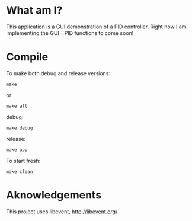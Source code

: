 # What am I?

This application is a GUI demonstration of a PID controller. Right now I am implementing the GUI -
PID functions to come soon!

# Compile

To make both debug and release versions:

    make
    
or

    make all

debug:

    make debug

release:

    make app

To start fresh:

    make clean

# Aknowledgements
This project uses libevent, http://libevent.org/
